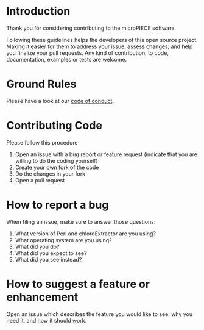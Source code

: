 # Introduction

Thank you for considering contributing to the microPIECE software.

Following these guidelines helps the developers of this open source project.
Making it easier for them to address your issue, assess changes, and help you finalize your pull requests.
Any kind of contribution, to code, documentation, examples or tests are welcome.

# Ground Rules
Please have a look at our [code of conduct](CODE_OF_CONDUCT.md).

# Contributing Code
Please follow this procedure
1. Open an issue with a bug report or feature request (indicate that you are willing to do the coding yourself)
2. Create your own fork of the code
3. Do the changes in your fork
4. Open a pull request

# How to report a bug

When filing an issue, make sure to answer those questions:

1. What version of Perl and chloroExtractor are you using?
2. What operating system are you using?
3. What did you do?
4. What did you expect to see?
5. What did you see instead?

# How to suggest a feature or enhancement

Open an issue which describes the feature you would like to see, why you need it, and how it should work.
